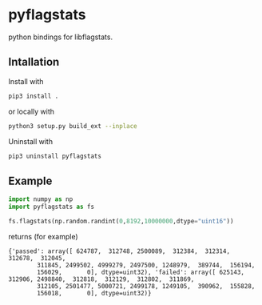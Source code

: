 # pyflagstats

python bindings for libflagstats. 

## Intallation

Install with
```bash
pip3 install .
```

or locally with
```bash
python3 setup.py build_ext --inplace
```

Uninstall with
```bash
pip3 uninstall pyflagstats
```

## Example

```python
import numpy as np
import pyflagstats as fs

fs.flagstats(np.random.randint(0,8192,10000000,dtype="uint16"))
```

returns (for example)

```
{'passed': array([ 624787,  312748, 2500089,  312384,  312314,  312678,  312045,
        311845, 2499502, 4999279, 2497500, 1248979,  389744,  156194,
        156029,       0], dtype=uint32), 'failed': array([ 625143,  312906, 2498840,  312818,  312129,  312802,  311869,
        312105, 2501477, 5000721, 2499178, 1249105,  390962,  155828,
        156018,       0], dtype=uint32)}
```
